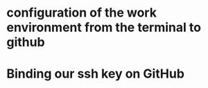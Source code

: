 # configuration of the work environment from the terminal to github
# Binding our ssh key on GitHub

